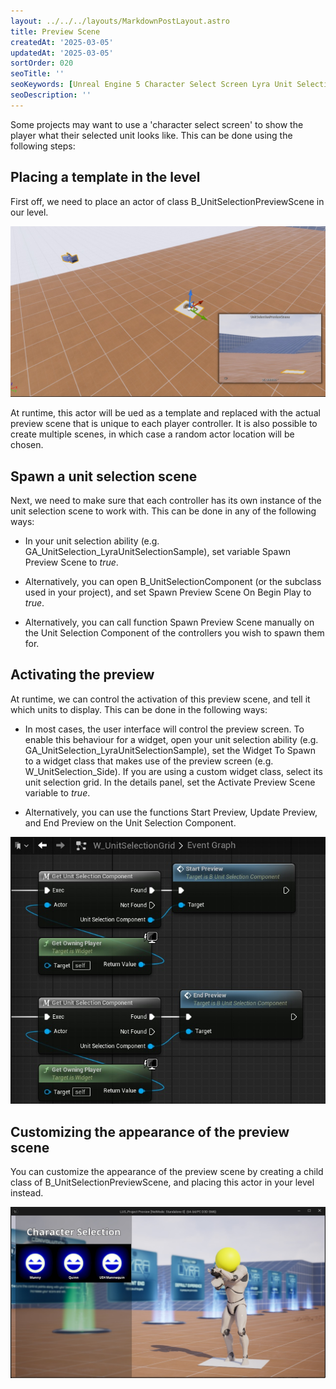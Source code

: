 ```yaml
---
layout: ../../../layouts/MarkdownPostLayout.astro
title: Preview Scene
createdAt: '2025-03-05'
updatedAt: '2025-03-05'
sortOrder: 020
seoTitle: ''
seoKeywords: [Unreal Engine 5 Character Select Screen Lyra Unit Selection]
seoDescription: ''
---
```


Some projects may want to use a 'character select screen' to show the player what their selected unit looks like. This can be done using the following steps:

## Placing a template in the level

First off, we need to place an actor of class <span class="object">B_UnitSelectionPreviewScene</span> in our level. 

![](../../../assets/lyra-unit-selection/usps-level.jpg)

At runtime, this actor will be ued as a template and replaced with the actual preview scene that is unique to each player controller. It is also possible to create multiple scenes, in which case a random actor location will be chosen.

## Spawn a unit selection scene

Next, we need to make sure that each controller has its own instance of the unit selection scene to work with. This can be done in any of the following ways:

* In your unit selection ability (e.g.  <span class="object">GA_UnitSelection_LyraUnitSelectionSample</span>), set variable <span class="variable">Spawn Preview Scene</span> to *true*. 

* Alternatively, you can open B_UnitSelectionComponent (or the subclass used in your project), and set <span class="variable">Spawn Preview Scene On Begin Play</span> to *true*.

* Alternatively, you can call function <span class="function">Spawn Preview Scene</span> manually on the Unit Selection Component of the controllers you wish to spawn them for.

## Activating the preview

At runtime, we  can control the activation of this preview scene, and tell it which units to display. This can be done in the following ways:

* In most cases, the user interface will control the preview screen. To enable this behaviour for a widget, open your unit selection ability (e.g.  <span class="object">GA_UnitSelection_LyraUnitSelectionSample</span>), set the <span class="variable">Widget To Spawn</span> to a widget class that makes use of the preview screen (e.g.  <span class="object"> W_UnitSelection_Side</span>). If you are using a custom widget class, select its unit selection grid. In the details panel, set the <span class="variable">Activate Preview Scene</span> variable to *true*.

* Alternatively, you can use the functions <span class="function">Start Preview</span>, <span class="function">Update Preview</span>, and <span class="function">End Preview</span> on the Unit Selection Component. 

![](../../../assets/lyra-unit-selection/contol-preview-screen-01.jpg)

## Customizing the appearance of the preview scene

You can customize the appearance of the preview scene by creating a child class of <span class="object">B_UnitSelectionPreviewScene</span>, and placing this actor in your level instead.

![](../../../assets/lyra-unit-selection/w-side.jpg)

